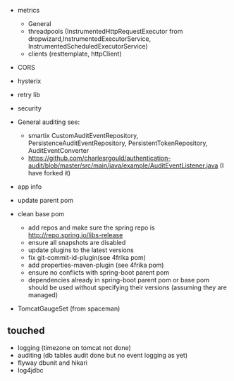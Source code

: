 * metrics
   * General
   * threadpools (InstrumentedHttpRequestExecutor from dropwizard,InstrumentedExecutorService, InstrumentedScheduledExecutorService)
   * clients (resttemplate, httpClient)
* CORS
* hysterix
* retry lib
* security
* General auditing see:
     * smartix CustomAuditEventRepository, PersistenceAuditEventRepository, PersistentTokenRepository, AuditEventConverter
     * https://github.com/charlesrgould/authentication-audit/blob/master/src/main/java/example/AuditEventListener.java (I have forked it)
* app info
* update parent pom

* clean base pom
    * add repos and make sure the spring repo is http://repo.spring.io/libs-release
    * ensure all snapshots are disabled
    * update plugins to the latest versions
    * fix git-commit-id-plugin(see 4frika pom)
    * add properties-maven-plugin (see 4frika pom)
    * ensure no conflicts with spring-boot parent pom
    * dependencies already in spring-boot parent pom or base pom should be used without specifying their versions (assuming they are managed)

* TomcatGaugeSet (from spaceman)

touched
--------

* logging (timezone on tomcat not done)
* auditing (db tables audit done but no event logging as yet)
* flyway dbunit and hikari
* log4jdbc